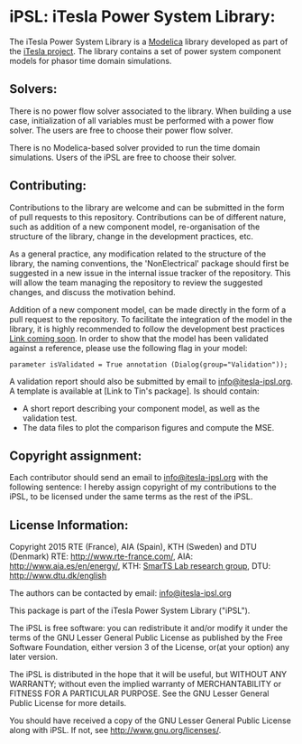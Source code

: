 # **iPSL**: iTesla Power System Library:
The iTesla Power System Library is a [Modelica](https://www.modelica.org) library developed as part of the [iTesla project](http://www.itesla-project.eu/). The library contains a set of power system component models for phasor time domain simulations.

## Solvers:
There is no power flow solver associated to the library. When building a use case, initialization of all variables must be performed with a power flow solver. The users are free to choose their power flow solver.

There is no Modelica-based solver provided to run the time domain simulations. Users of the iPSL are free to choose their solver. 


## Contributing:
Contributions to the library are welcome and can be submitted in the form of pull requests to this repository. Contributions can be of different nature, such as addition of a new component model, re-organisation of the structure of the library, change in the development practices, etc.

As a general practice, any modification related to the structure of the library, the naming conventions, the 'NonElectrical' package should first be suggested in a new issue in the internal issue tracker of the repository. This will allow the team managing the repository to review the suggested changes, and discuss the motivation behind.

Addition of a new component model, can be made directly in the form of a pull request to the repository. To facilitate the integration of the model in the library, it is highly recommended to follow the development best practices [Link coming soon](). In order to show that the model has been validated against a reference, please use the following flag in your model:

```modelica
parameter isValidated = True annotation (Dialog(group="Validation"));
```
A validation report should also be submitted by email to info@itesla-ipsl.org. A template is available at [Link to Tin's package]. Is should contain:
- A short report describing your component model, as well as the validation test.
- The data files to plot the comparison figures and compute the MSE.

## Copyright assignment:
Each contributor should send an email to info@itesla-ipsl.org with the following sentence: I hereby assign copyright of my contributions to the iPSL, to be licensed under the same terms as the rest of the iPSL. 

## License Information:
<The iPSL is a Modelica library for power system simulation using phasor time domain convention>

Copyright 2015 RTE (France), AIA (Spain), KTH (Sweden) and DTU (Denmark)
RTE: http://www.rte-france.com/, 
AIA: http://www.aia.es/en/energy/, 
KTH: [SmarTS Lab research group](https://www.kth.se/en/ees/omskolan/organisation/avdelningar/eps/research/smarttslab/smarts-lab-1.369280),
DTU: http://www.dtu.dk/english 

The authors can be contacted by email: info@itesla-ipsl.org

This package is part of the iTesla Power System Library ("iPSL").

The iPSL is free software: you can redistribute it and/or modify it under the terms of the GNU Lesser General Public License as published by the Free Software Foundation, either version 3 of the License, or(at your option) any later version.

The iPSL is distributed in the hope that it will be useful,
but WITHOUT ANY WARRANTY; without even the implied warranty of
MERCHANTABILITY or FITNESS FOR A PARTICULAR PURPOSE.  See the
GNU Lesser General Public License for more details.

You should have received a copy of the GNU Lesser General Public License along with iPSL.  If not, see <http://www.gnu.org/licenses/>.
